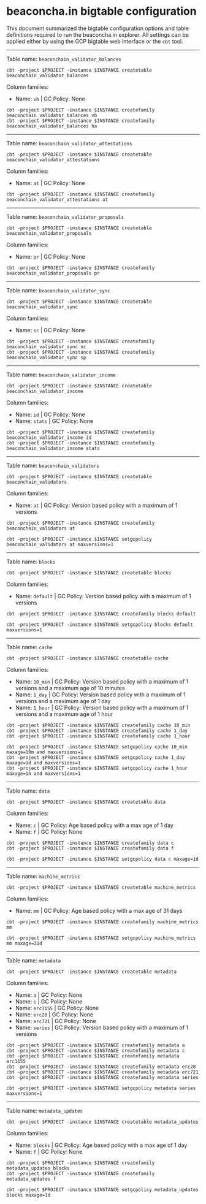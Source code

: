 # beaconcha.in bigtable configuration
This document summarized the bigtable configuration options and table definitions required to run the beaconcha.in explorer. All settings can be applied either by using the GCP bigtable web interface or the `cbt` tool.

----
Table name: `beaconchain_validator_balances`

```
cbt -project $PROJECT -instance $INSTANCE createtable beaconchain_validator_balances
```

Column families:
* Name: `vb` | GC Policy: None

```
cbt -project $PROJECT -instance $INSTANCE createfamily beaconchain_validator_balances vb
cbt -project $PROJECT -instance $INSTANCE createfamily beaconchain_validator_balances ha
```

----
Table name: `beaconchain_validator_attestations`

```
cbt -project $PROJECT -instance $INSTANCE createtable beaconchain_validator_attestations
```

Column families:
* Name: `at` | GC Policy: None

```
cbt -project $PROJECT -instance $INSTANCE createfamily beaconchain_validator_attestations at
```
----
Table name: `beaconchain_validator_proposals`

```
cbt -project $PROJECT -instance $INSTANCE createtable beaconchain_validator_proposals
```

Column families:
* Name: `pr` | GC Policy: None

```
cbt -project $PROJECT -instance $INSTANCE createfamily beaconchain_validator_proposals pr
```
----
Table name: `beaconchain_validator_sync`

```
cbt -project $PROJECT -instance $INSTANCE createtable beaconchain_validator_sync
```

Column families:
* Name: `sc` | GC Policy: None

```
cbt -project $PROJECT -instance $INSTANCE createfamily beaconchain_validator_sync sc
cbt -project $PROJECT -instance $INSTANCE createfamily beaconchain_validator_sync sp
```
----
Table name: `beaconchain_validator_income`

```
cbt -project $PROJECT -instance $INSTANCE createtable beaconchain_validator_income
```

Column families:
* Name: `id` | GC Policy: None
* Name: `stats` | GC Policy: None

```
cbt -project $PROJECT -instance $INSTANCE createfamily beaconchain_validator_income id
cbt -project $PROJECT -instance $INSTANCE createfamily beaconchain_validator_income stats
```
----
Table name: `beaconchain_validators`

```
cbt -project $PROJECT -instance $INSTANCE createtable beaconchain_validators
```

Column families:
* Name: `at` | GC Policy: Version based policy with a maximum of 1 versions

```
cbt -project $PROJECT -instance $INSTANCE createfamily beaconchain_validators at

cbt -project $PROJECT -instance $INSTANCE setgcpolicy beaconchain_validators at maxversions=1
```
----
Table name: `blocks`

```
cbt -project $PROJECT -instance $INSTANCE createtable blocks
```

Column families:
* Name: `default` | GC Policy: Version based policy with a maximum of 1 versions

```
cbt -project $PROJECT -instance $INSTANCE createfamily blocks default

cbt -project $PROJECT -instance $INSTANCE setgcpolicy blocks default maxversions=1
```
----
Table name: `cache`

```
cbt -project $PROJECT -instance $INSTANCE createtable cache
```

Column families:
* Name: `10_min` | GC Policy: Version based policy with a maximum of 1 versions and a maximum age of 10 minutes
* Name: `1_day` | GC Policy: Version based policy with a maximum of 1 versions and a maximum age of 1 day
* Name: `1_hour` | GC Policy: Version based policy with a maximum of 1 versions and a maximum age of 1 hour

```
cbt -project $PROJECT -instance $INSTANCE createfamily cache 10_min
cbt -project $PROJECT -instance $INSTANCE createfamily cache 1_day
cbt -project $PROJECT -instance $INSTANCE createfamily cache 1_hour

cbt -project $PROJECT -instance $INSTANCE setgcpolicy cache 10_min maxage=10m and maxversions=1
cbt -project $PROJECT -instance $INSTANCE setgcpolicy cache 1_day maxage=1d and maxversions=1
cbt -project $PROJECT -instance $INSTANCE setgcpolicy cache 1_hour maxage=1h and maxversions=1
```
----
Table name: `data`

```
cbt -project $PROJECT -instance $INSTANCE createtable data
```

Column families:
* Name: `c` | GC Policy: Age based policy with a max age of 1 day
* Name: `f` | GC Policy: None

```
cbt -project $PROJECT -instance $INSTANCE createfamily data c
cbt -project $PROJECT -instance $INSTANCE createfamily data f

cbt -project $PROJECT -instance $INSTANCE setgcpolicy data c maxage=1d
```
----
Table name: `machine_metrics`

```
cbt -project $PROJECT -instance $INSTANCE createtable machine_metrics
```

Column families:
* Name: `mm` | GC Policy: Age based policy with a max age of 31 days

```
cbt -project $PROJECT -instance $INSTANCE createfamily machine_metrics mm

cbt -project $PROJECT -instance $INSTANCE setgcpolicy machine_metrics mm maxage=31d
```
----
Table name: `metadata`

```
cbt -project $PROJECT -instance $INSTANCE createtable metadata
```

Column families:
* Name: `a` | GC Policy: None
* Name: `c` | GC Policy: None
* Name: `erc1155` | GC Policy: None
* Name: `erc20` | GC Policy: None
* Name: `erc721` | GC Policy: None
* Name: `series` | GC Policy: Version based policy with a maximum of 1 versions

```
cbt -project $PROJECT -instance $INSTANCE createfamily metadata a
cbt -project $PROJECT -instance $INSTANCE createfamily metadata c
cbt -project $PROJECT -instance $INSTANCE createfamily metadata erc1155
cbt -project $PROJECT -instance $INSTANCE createfamily metadata erc20
cbt -project $PROJECT -instance $INSTANCE createfamily metadata erc721
cbt -project $PROJECT -instance $INSTANCE createfamily metadata series

cbt -project $PROJECT -instance $INSTANCE setgcpolicy metadata series maxversions=1
```
----
Table name: `metadata_updates`

```
cbt -project $PROJECT -instance $INSTANCE createtable metadata_updates
```

Column families:
* Name: `blocks` | GC Policy: Age based policy with a max age of 1 day
* Name: `f` | GC Policy: None

```
cbt -project $PROJECT -instance $INSTANCE createfamily metadata_updates blocks
cbt -project $PROJECT -instance $INSTANCE createfamily metadata_updates f

cbt -project $PROJECT -instance $INSTANCE setgcpolicy metadata_updates blocks maxage=1d
```